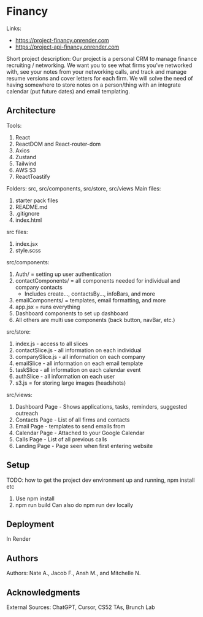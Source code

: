 # Financy

Links:
- https://project-financy.onrender.com
- https://project-api-financy.onrender.com

Short project description:
Our project is a personal CRM to manage finance recruiting / networking. We want you to see what firms you’ve networked with, see your notes from your networking calls, and track and manage resume versions and cover letters for each firm. We will solve the need of having somewhere to store notes on a person/thing with an integrate calendar (put future dates) and email templating.


## Architecture

Tools:
1) React
2) ReactDOM and React-router-dom
3) Axios
4) Zustand
5) Tailwind
6) AWS S3
7) ReactToastify

Folders: src, src/components, src/store, src/views
Main files: 
1) starter pack files
2) README.md
3) .gitignore
4) index.html

src files:
1) index.jsx
2) style.scss

src/components:
1) Auth/ = setting up user authentication
2) contactComponents/ = all components needed for individual and company contacts
    - Includes create..., contactsBy..., infoBars, and more
3) emailComponents/ = templates, email formatting, and more
4) app.jsx = runs everything
5) Dashboard components to set up dashboard
6) All others are multi use components (back button, navBar, etc.)

src/store:
1) index.js - access to all slices
2) contactSlice.js - all information on each individual
3) companySlice.js - all information on each company
4) emailSlice - all information on each email template
5) taskSlice - all information on each calendar event
6) authSlice - all information on each user
7) s3.js = for storing large images (headshots)

src/views:
1) Dashboard Page - Shows applications, tasks, reminders, suggested outreach
2) Contacts Page - List of all firms and contacts
3) Email Page - templates to send emails from
4) Calendar Page - Attached to your Google Calendar
5) Calls Page - List of all previous calls
6) Landing Page - Page seen when first entering website

## Setup
TODO: how to get the project dev environment up and running, npm install etc
1) Use npm install
2) npm run build
Can also do npm run dev locally

## Deployment
In Render

## Authors

Authors: Nate A., Jacob F., Ansh M., and Mitchelle N.

## Acknowledgments
External Sources: ChatGPT, Cursor, CS52 TAs, Brunch Lab
